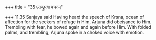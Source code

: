 +++
title = "35 एतच्छ्रुत्वा वचनम्"

+++
11.35 Sanjaya said Having heard the speech of Krsna, ocean of affection
for the seekers of refuge in Him, Arjuna did obeisance to Him. Trembling
with fear, he bowed again and again before Him. With folded palms, and
trembling, Arjuna spoke in a choked voice with emotion.

